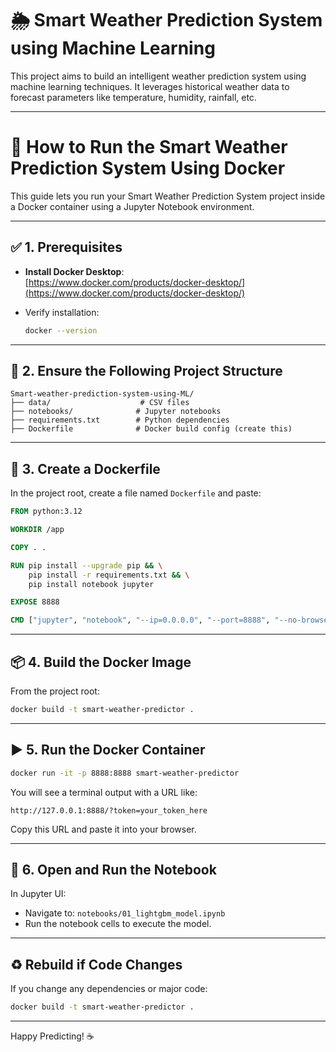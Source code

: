# 🌦️ Smart Weather Prediction System using Machine Learning

This project aims to build an intelligent weather prediction system using machine learning techniques. It leverages historical weather data to forecast parameters like temperature, humidity, rainfall, etc.

---

# 🐋 How to Run the Smart Weather Prediction System Using Docker

This guide lets you run your Smart Weather Prediction System project inside a Docker container using a Jupyter Notebook environment.

---

## ✅ 1. Prerequisites

- **Install Docker Desktop**:\
  [https://www.docker.com/products/docker-desktop/](https://www.docker.com/products/docker-desktop/)

- Verify installation:

  ```bash
  docker --version
  ```

---

## 📁 2. Ensure the Following Project Structure

```
Smart-weather-prediction-system-using-ML/
├── data/                    # CSV files
├── notebooks/              # Jupyter notebooks
├── requirements.txt        # Python dependencies
├── Dockerfile              # Docker build config (create this)
```

---

## 🧱 3. Create a Dockerfile

In the project root, create a file named `Dockerfile` and paste:

```Dockerfile
FROM python:3.12

WORKDIR /app

COPY . .

RUN pip install --upgrade pip && \
    pip install -r requirements.txt && \
    pip install notebook jupyter

EXPOSE 8888

CMD ["jupyter", "notebook", "--ip=0.0.0.0", "--port=8888", "--no-browser", "--allow-root"]
```

---

## 📦 4. Build the Docker Image

From the project root:

```bash
docker build -t smart-weather-predictor .
```

---

## ▶️ 5. Run the Docker Container

```bash
docker run -it -p 8888:8888 smart-weather-predictor
```

You will see a terminal output with a URL like:

```
http://127.0.0.1:8888/?token=your_token_here
```

Copy this URL and paste it into your browser.

---

## 📅 6. Open and Run the Notebook

In Jupyter UI:

- Navigate to: `notebooks/01_lightgbm_model.ipynb`
- Run the notebook cells to execute the model.

---

## ♻️ Rebuild if Code Changes

If you change any dependencies or major code:

```bash
docker build -t smart-weather-predictor .
```

---

Happy Predicting! ☕️




